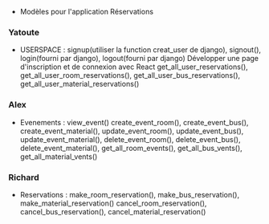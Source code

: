 - Modèles pour l'application Réservations

### Yatoute
- USERSPACE :
        signup(utiliser la function creat_user de django), signout(), login(fourni par django), logout(fourni par django)
        Développer une page d'inscription et de connexion avec React
        get_all_user_reservations(), get_all_user_room_reservations(), get_all_user_bus_reservations(), get_all_user_material_reservations()




### Alex
- Evenements  : 
        view_event()
        create_event_room(), create_event_bus(), create_event_material(), 
        update_event_room(), update_event_bus(), update_event_material(),
        delete_event_room(), delete_event_bus(), delete_event_material(),
        get_all_room_events(), get_all_bus_vents(), get_all_material_vents()

### Richard
- Reservations :
        make_room_reservation(), make_bus_reservation(), make_material_reservation()
        cancel_room_reservation(), cancel_bus_reservation(), cancel_material_reservation()
